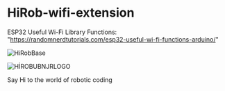 # HiRob-wifi-extension

ESP32 Useful Wi-Fi Library Functions:
"https://randomnerdtutorials.com/esp32-useful-wi-fi-functions-arduino/"

![HiRobBase](https://github.com/Talha-Dogan/HiRob-wifi-extension/assets/109479115/47a05ecf-16eb-44f8-b77d-289a669e3ed9)

![HİROBUBNJRLOGO](https://github.com/Talha-Dogan/HiRob-wifi-extension/assets/109479115/8b18c1b9-fe14-4582-9167-55c9baaf99c8)

Say Hi to the world of robotic coding
